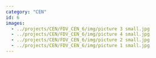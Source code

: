 ```yaml
---
category: "CEN"
id: 6
images:
  - ../projects/CEN/FDV_CEN_6/img/picture 3 small.jpg
  - ../projects/CEN/FDV_CEN_6/img/picture 4 small.jpg
  - ../projects/CEN/FDV_CEN_6/img/picture 2 small.jpg
  - ../projects/CEN/FDV_CEN_6/img/picture 1 small.jpg
---
```

